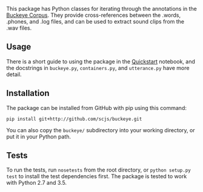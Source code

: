 This package has Python classes for iterating through the annotations
in the [Buckeye Corpus](http://buckeyecorpus.osu.edu/). They provide 
cross-references between the .words, .phones, and .log files, and
can be used to extract sound clips from the .wav files.

Usage
-----
There is a short guide to using the package in the 
[Quickstart](https://nbviewer.jupyter.org/github/scjs/buckeye/blob/master/Quickstart.ipynb)
notebook, and the docstrings in `buckeye.py`, `containers.py`, and
`utterance.py` have more detail.

Installation
------------
The package can be installed from GitHub with pip using this command:

    pip install git+http://github.com/scjs/buckeye.git

You can also copy the `buckeye/` subdirectory into your working directory, or
put it in your Python path.

Tests
-----
To run the tests, run `nosetests` from the root directory, or
`python setup.py test` to install the test dependencies first. The package
is tested to work with Python 2.7 and 3.5.